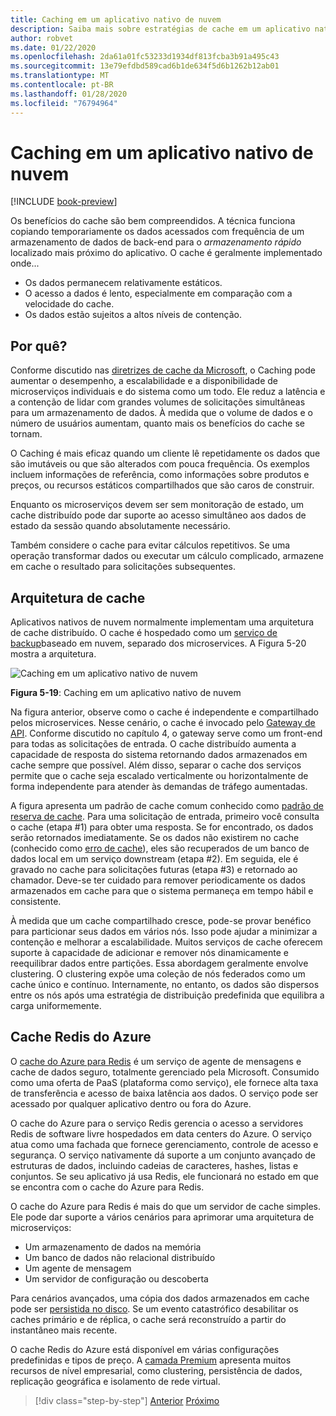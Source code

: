 ```yaml
---
title: Caching em um aplicativo nativo de nuvem
description: Saiba mais sobre estratégias de cache em um aplicativo nativo de nuvem.
author: robvet
ms.date: 01/22/2020
ms.openlocfilehash: 2da61a01fc53233d1934df813fcba3b91a495c43
ms.sourcegitcommit: 13e79efdbd589cad6b1de634f5d6b1262b12ab01
ms.translationtype: MT
ms.contentlocale: pt-BR
ms.lasthandoff: 01/28/2020
ms.locfileid: "76794964"
---
```

# <a name="caching-in-a-cloud-native-app"></a>Caching em um aplicativo nativo de nuvem

[!INCLUDE [book-preview](../../../includes/book-preview.md)]

Os benefícios do cache são bem compreendidos. A técnica funciona copiando temporariamente os dados acessados com frequência de um armazenamento de dados de back-end para o *armazenamento rápido* localizado mais próximo do aplicativo. O cache é geralmente implementado onde...

- Os dados permanecem relativamente estáticos.
- O acesso a dados é lento, especialmente em comparação com a velocidade do cache.
- Os dados estão sujeitos a altos níveis de contenção.

## <a name="why"></a>Por quê?

Conforme discutido nas [diretrizes de cache da Microsoft](https://docs.microsoft.com/azure/architecture/best-practices/caching), o Caching pode aumentar o desempenho, a escalabilidade e a disponibilidade de microserviços individuais e do sistema como um todo. Ele reduz a latência e a contenção de lidar com grandes volumes de solicitações simultâneas para um armazenamento de dados. À medida que o volume de dados e o número de usuários aumentam, quanto mais os benefícios do cache se tornam.

O Caching é mais eficaz quando um cliente lê repetidamente os dados que são imutáveis ou que são alterados com pouca frequência. Os exemplos incluem informações de referência, como informações sobre produtos e preços, ou recursos estáticos compartilhados que são caros de construir.

Enquanto os microserviços devem ser sem monitoração de estado, um cache distribuído pode dar suporte ao acesso simultâneo aos dados de estado da sessão quando absolutamente necessário.

Também considere o cache para evitar cálculos repetitivos. Se uma operação transformar dados ou executar um cálculo complicado, armazene em cache o resultado para solicitações subsequentes.

## <a name="caching-architecture"></a>Arquitetura de cache

Aplicativos nativos de nuvem normalmente implementam uma arquitetura de cache distribuído. O cache é hospedado como um [serviço de backup](./definition.md#backing-services)baseado em nuvem, separado dos microservices. A Figura 5-20 mostra a arquitetura.

![Caching em um aplicativo nativo de nuvem](media/caching-in-a-cloud-native-app.png)

**Figura 5-19**: Caching em um aplicativo nativo de nuvem

Na figura anterior, observe como o cache é independente e compartilhado pelos microservices. Nesse cenário, o cache é invocado pelo [Gateway de API](./front-end-communication.md). Conforme discutido no capítulo 4, o gateway serve como um front-end para todas as solicitações de entrada. O cache distribuído aumenta a capacidade de resposta do sistema retornando dados armazenados em cache sempre que possível. Além disso, separar o cache dos serviços permite que o cache seja escalado verticalmente ou horizontalmente de forma independente para atender às demandas de tráfego aumentadas.

A figura apresenta um padrão de cache comum conhecido como [padrão de reserva de cache](https://docs.microsoft.com/azure/architecture/patterns/cache-aside). Para uma solicitação de entrada, primeiro você consulta o cache (etapa \#1) para obter uma resposta. Se for encontrado, os dados serão retornados imediatamente. Se os dados não existirem no cache (conhecido como [erro de cache](https://www.techopedia.com/definition/6308/cache-miss)), eles são recuperados de um banco de dados local em um serviço downstream (etapa \#2). Em seguida, ele é gravado no cache para solicitações futuras (etapa \#3) e retornado ao chamador. Deve-se ter cuidado para remover periodicamente os dados armazenados em cache para que o sistema permaneça em tempo hábil e consistente.

À medida que um cache compartilhado cresce, pode-se provar benéfico para particionar seus dados em vários nós. Isso pode ajudar a minimizar a contenção e melhorar a escalabilidade. Muitos serviços de cache oferecem suporte à capacidade de adicionar e remover nós dinamicamente e reequilibrar dados entre partições. Essa abordagem geralmente envolve clustering. O clustering expõe uma coleção de nós federados como um cache único e contínuo. Internamente, no entanto, os dados são dispersos entre os nós após uma estratégia de distribuição predefinida que equilibra a carga uniformemente.

## <a name="azure-cache-for-redis"></a>Cache Redis do Azure

O [cache do Azure para Redis](https://azure.microsoft.com/services/cache/) é um serviço de agente de mensagens e cache de dados seguro, totalmente gerenciado pela Microsoft. Consumido como uma oferta de PaaS (plataforma como serviço), ele fornece alta taxa de transferência e acesso de baixa latência aos dados. O serviço pode ser acessado por qualquer aplicativo dentro ou fora do Azure.

O cache do Azure para o serviço Redis gerencia o acesso a servidores Redis de software livre hospedados em data centers do Azure. O serviço atua como uma fachada que fornece gerenciamento, controle de acesso e segurança. O serviço nativamente dá suporte a um conjunto avançado de estruturas de dados, incluindo cadeias de caracteres, hashes, listas e conjuntos. Se seu aplicativo já usa Redis, ele funcionará no estado em que se encontra com o cache do Azure para Redis.

O cache do Azure para Redis é mais do que um servidor de cache simples. Ele pode dar suporte a vários cenários para aprimorar uma arquitetura de microserviços:

- Um armazenamento de dados na memória
- Um banco de dados não relacional distribuído
- Um agente de mensagem
- Um servidor de configuração ou descoberta
  
Para cenários avançados, uma cópia dos dados armazenados em cache pode ser [persistida no disco](https://docs.microsoft.com/azure/azure-cache-for-redis/cache-how-to-premium-persistence). Se um evento catastrófico desabilitar os caches primário e de réplica, o cache será reconstruído a partir do instantâneo mais recente.

O cache Redis do Azure está disponível em várias configurações predefinidas e tipos de preço.  A [camada Premium](https://docs.microsoft.com/azure/azure-cache-for-redis/cache-premium-tier-intro) apresenta muitos recursos de nível empresarial, como clustering, persistência de dados, replicação geográfica e isolamento de rede virtual.

>[!div class="step-by-step"]
>[Anterior](relational-vs-nosql-data.md)
>[Próximo](elastic-search-in-azure.md)
